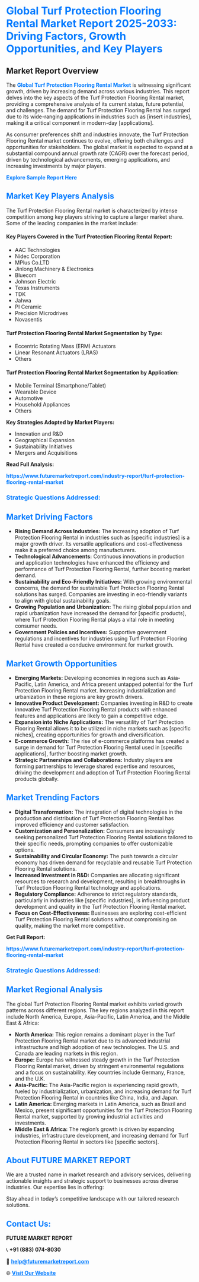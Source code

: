 <h1 style="color: #007BFF;">Global Turf Protection Flooring Rental Market Report 2025-2033: Driving Factors, Growth Opportunities, and Key Players</h1>

<section id="overview">
<h2>Market Report Overview</h2>
<p>The <a href="https://www.futuremarketreport.com/industry-report/turf-protection-flooring-rental-market" style="color: #007BFF; text-decoration: none;"><strong>Global Turf Protection Flooring Rental Market</strong></a> is witnessing significant growth, driven by increasing demand across various industries. This report delves into the key aspects of the Turf Protection Flooring Rental market, providing a comprehensive analysis of its current status, future potential, and challenges. The demand for Turf Protection Flooring Rental has surged due to its wide-ranging applications in industries such as [insert industries], making it a critical component in modern-day [applications].</p>
<p>As consumer preferences shift and industries innovate, the Turf Protection Flooring Rental market continues to evolve, offering both challenges and opportunities for stakeholders. The global market is expected to expand at a substantial compound annual growth rate (CAGR) over the forecast period, driven by technological advancements, emerging applications, and increasing investments by major players.</p>
</section>

<section id="overview">
<p><a href="https://www.futuremarketreport.com/request-sample/reportId=37841" style="color: #007BFF; text-decoration: none;"><strong>Explore Sample Report Here</strong></a></p>
</section>

<section id="key-players">
<h2 style="color: #007BFF;">Market Key Players Analysis</h2>
<p>The Turf Protection Flooring Rental market is characterized by intense competition among key players striving to capture a larger market share. Some of the leading companies in the market include:</p>
<h4>Key Players Covered in the Turf Protection Flooring Rental Report:</h4>
<ul><li>AAC Technologies</li><li>Nidec Corporation</li><li>MPlus Co.LTD</li><li>Jinlong Machinery &amp; Electronics</li><li>Bluecom</li><li>Johnson Electric</li><li>Texas Instruments</li><li>TDK</li><li>Jahwa</li><li>PI Ceramic</li><li>Precision Microdrives</li><li>Novasentis</li></ul>
<h4>Turf Protection Flooring Rental Market Segmentation by Type:</h4>
<ul><li>Eccentric Rotating Mass (ERM) Actuators</li><li>Linear Resonant Actuators (LRAS)</li><li>Others</li></ul>

<h4>Turf Protection Flooring Rental Market Segmentation by Application:</h4>
<ul><li>Mobile Terminal (Smartphone/Tablet)</li><li>Wearable Device</li><li>Automotive</li><li>Household Appliances</li><li>Others</li></ul>
<p><strong>Key Strategies Adopted by Market Players:</strong></p>
<ul>
<li>Innovation and R&D</li>
<li>Geographical Expansion</li>
<li>Sustainability Initiatives</li>
<li>Mergers and Acquisitions</li>
</ul>
</section>

<section>
<p><strong>Read Full Analysis: </strong></p><a href="https://www.futuremarketreport.com/industry-report/turf-protection-flooring-rental-market" style="color: #007BFF; text-decoration: none;"><strong>https://www.futuremarketreport.com/industry-report/turf-protection-flooring-rental-market</strong></a>
<h3 style="color: #007BFF;">Strategic Questions Addressed:</h3>
</section>

<section id="driving-factors">
<h2 style="color: #007BFF;">Market Driving Factors</h2>
<ul>
<li><strong>Rising Demand Across Industries:</strong> The increasing adoption of Turf Protection Flooring Rental in industries such as [specific industries] is a major growth driver. Its versatile applications and cost-effectiveness make it a preferred choice among manufacturers.</li>
<li><strong>Technological Advancements:</strong> Continuous innovations in production and application technologies have enhanced the efficiency and performance of Turf Protection Flooring Rental, further boosting market demand.</li>
<li><strong>Sustainability and Eco-Friendly Initiatives:</strong> With growing environmental concerns, the demand for sustainable Turf Protection Flooring Rental solutions has surged. Companies are investing in eco-friendly variants to align with global sustainability goals.</li>
<li><strong>Growing Population and Urbanization:</strong> The rising global population and rapid urbanization have increased the demand for [specific products], where Turf Protection Flooring Rental plays a vital role in meeting consumer needs.</li>
<li><strong>Government Policies and Incentives:</strong> Supportive government regulations and incentives for industries using Turf Protection Flooring Rental have created a conducive environment for market growth.</li>
</ul>
</section>

<section id="growth-opportunities">
<h2 style="color: #007BFF;">Market Growth Opportunities</h2>
<ul>
<li><strong>Emerging Markets:</strong> Developing economies in regions such as Asia-Pacific, Latin America, and Africa present untapped potential for the Turf Protection Flooring Rental market. Increasing industrialization and urbanization in these regions are key growth drivers.</li>
<li><strong>Innovative Product Development:</strong> Companies investing in R&D to create innovative Turf Protection Flooring Rental products with enhanced features and applications are likely to gain a competitive edge.</li>
<li><strong>Expansion into Niche Applications:</strong> The versatility of Turf Protection Flooring Rental allows it to be utilized in niche markets such as [specific niches], creating opportunities for growth and diversification.</li>
<li><strong>E-commerce Growth:</strong> The rise of e-commerce platforms has created a surge in demand for Turf Protection Flooring Rental used in [specific applications], further boosting market growth.</li>
<li><strong>Strategic Partnerships and Collaborations:</strong> Industry players are forming partnerships to leverage shared expertise and resources, driving the development and adoption of Turf Protection Flooring Rental products globally.</li>
</ul>
</section>

<section id="trending-factors">
<h2 style="color: #007BFF;">Market Trending Factors</h2>
<ul>
<li><strong>Digital Transformation:</strong> The integration of digital technologies in the production and distribution of Turf Protection Flooring Rental has improved efficiency and customer satisfaction.</li>
<li><strong>Customization and Personalization:</strong> Consumers are increasingly seeking personalized Turf Protection Flooring Rental solutions tailored to their specific needs, prompting companies to offer customizable options.</li>
<li><strong>Sustainability and Circular Economy:</strong> The push towards a circular economy has driven demand for recyclable and reusable Turf Protection Flooring Rental solutions.</li>
<li><strong>Increased Investment in R&D:</strong> Companies are allocating significant resources to research and development, resulting in breakthroughs in Turf Protection Flooring Rental technology and applications.</li>
<li><strong>Regulatory Compliance:</strong> Adherence to strict regulatory standards, particularly in industries like [specific industries], is influencing product development and quality in the Turf Protection Flooring Rental market.</li>
<li><strong>Focus on Cost-Effectiveness:</strong> Businesses are exploring cost-efficient Turf Protection Flooring Rental solutions without compromising on quality, making the market more competitive.</li>
</ul>
</section>

<section>
<p><strong>Get Full Report: </strong></p><a href="https://www.futuremarketreport.com/industry-report/turf-protection-flooring-rental-market" style="color: #007BFF; text-decoration: none;"><strong>https://www.futuremarketreport.com/industry-report/turf-protection-flooring-rental-market</strong></a>
<h3 style="color: #007BFF;">Strategic Questions Addressed:</h3>
</section>


<section id="regional-analysis">
<h2 style="color: #007BFF;">Market Regional Analysis</h2>
<p>The global Turf Protection Flooring Rental market exhibits varied growth patterns across different regions. The key regions analyzed in this report include North America, Europe, Asia-Pacific, Latin America, and the Middle East & Africa:</p>
<ul>
<li><strong>North America:</strong> This region remains a dominant player in the Turf Protection Flooring Rental market due to its advanced industrial infrastructure and high adoption of new technologies. The U.S. and Canada are leading markets in this region.</li>
<li><strong>Europe:</strong> Europe has witnessed steady growth in the Turf Protection Flooring Rental market, driven by stringent environmental regulations and a focus on sustainability. Key countries include Germany, France, and the U.K.</li>
<li><strong>Asia-Pacific:</strong> The Asia-Pacific region is experiencing rapid growth, fueled by industrialization, urbanization, and increasing demand for Turf Protection Flooring Rental in countries like China, India, and Japan.</li>
<li><strong>Latin America:</strong> Emerging markets in Latin America, such as Brazil and Mexico, present significant opportunities for the Turf Protection Flooring Rental market, supported by growing industrial activities and investments.</li>
<li><strong>Middle East & Africa:</strong> The region’s growth is driven by expanding industries, infrastructure development, and increasing demand for Turf Protection Flooring Rental in sectors like [specific sectors].</li>
</ul>
</section>

<footer>
<h2 style="color: #007BFF;">About FUTURE MARKET REPORT</h2>
<p>We are a trusted name in market research and advisory services, delivering actionable insights and strategic support to businesses across diverse industries. Our expertise lies in offering:</p>

<p>Stay ahead in today’s competitive landscape with our tailored research solutions.</p>

<h2 style="color: #007BFF;">Contact Us:</h2>
<p><strong>FUTURE MARKET REPORT</strong></p>
<p>📞 <strong>+91 (883) 074-8030</strong></p>
<p>📧 <strong><a href="mailto:help@futuremarketreport.com" style="color: #007BFF;">help@futuremarketreport.com</a></strong></p>
<p>🌐 <strong><a href="https://www.futuremarketreport.com/" style="color: #007BFF;">Visit Our Website</a></strong></p>
</footer>